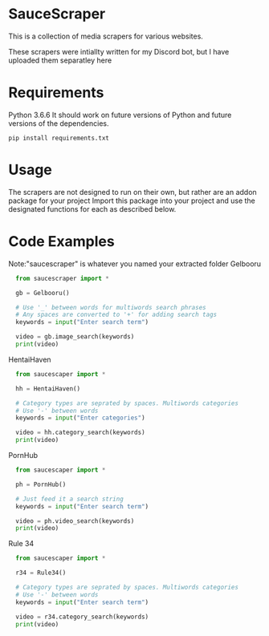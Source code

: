 # SauceScraper

This is a collection of media scrapers for various websites.

These scrapers were intiallty written for my Discord bot, but I have uploaded them separatley here

# Requirements
Python 3.6.6
It should work on future versions of Python and future versions of the dependencies.

```
pip install requirements.txt
```

# Usage
The scrapers are not designed to run on their own, but rather are an addon package for your project
Import this package into your project and use the designated functions for each as described below.

# Code Examples
Note:"saucescraper" is whatever you named your extracted folder
Gelbooru
```python
  from saucescraper import *

  gb = Gelbooru()

  # Use '_' between words for multiwords search phrases
  # Any spaces are converted to '+' for adding search tags
  keywords = input("Enter search term")

  video = gb.image_search(keywords)
  print(video)
```

HentaiHaven
  ```python
    from saucescaper import *

    hh = HentaiHaven()

    # Category types are seprated by spaces. Multiwords categories
    # Use '-' between words
    keywords = input("Enter categories")

    video = hh.category_search(keywords)
    print(video)
  ```

PornHub
  ```python
    from saucescaper import *

    ph = PornHub()

    # Just feed it a search string
    keywords = input("Enter search term")

    video = ph.video_search(keywords)
    print(video)
  ```

Rule 34
  ```python
    from saucescaper import *

    r34 = Rule34()

    # Category types are seprated by spaces. Multiwords categories
    # Use '-' between words
    keywords = input("Enter search term")

    video = r34.category_search(keywords)
    print(video)
  ```
